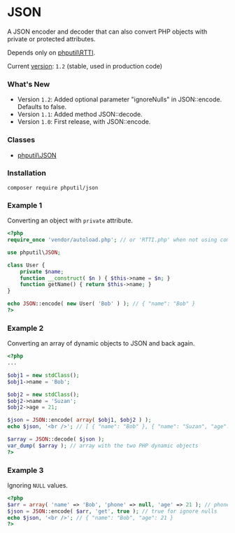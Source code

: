 # JSON

A JSON encoder and decoder that can also convert PHP objects with private or protected attributes.

Depends only on [phputil\RTTI](https://github.com/thiagodp/rtti).

Current [version](http://semver.org/): `1.2` (stable, used in production code)

### What's New

* Version `1.2`: Added optional parameter "ignoreNulls" in JSON::encode. Defaults to false.
* Version `1.1`: Added method JSON::decode.
* Version `1.0`: First release, with JSON::encode.

### Classes

* [phputil\JSON](https://github.com/thiagodp/rtti/blob/master/lib/JSON.php)

### Installation

```command
composer require phputil/json
```

### Example 1

Converting an object with `private` attribute.

```php
<?php
require_once 'vendor/autoload.php'; // or 'RTTI.php' when not using composer

use phputil\JSON;

class User {
	private $name;
	function __construct( $n ) { $this->name = $n; }
	function getName() { return $this->name; }
}

echo JSON::encode( new User( 'Bob' ) ); // { "name": "Bob" }
?>
```

### Example 2

Converting an array of dynamic objects to JSON and back again.

```php
<?php
...

$obj1 = new stdClass();
$obj1->name = 'Bob';

$obj2 = new stdClass();
$obj2->name = 'Suzan';
$obj2->age = 21;

$json = JSON::encode( array( $obj1, $obj2 ) );
echo $json, '<br />'; // [ { "name": "Bob" }, { "name": "Suzan", "age": 21 } ]

$array = JSON::decode( $json );
var_dump( $array ); // array with the two PHP dynamic objects 
?>
```

### Example 3

Ignoring `NULL` values.

```php
<?php
$arr = array( 'name' => 'Bob', 'phone' => null, 'age' => 21 ); // phone is null
$json = JSON::encode( $arr, 'get', true ); // true for ignore nulls
echo $json, '<br />'; // { "name": "Bob", "age": 21 }
?>
```
